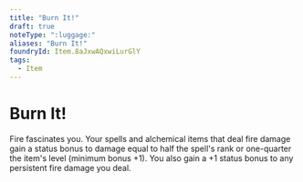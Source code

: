 ```yaml
---
title: "Burn It!"
draft: true
noteType: ":luggage:"
aliases: "Burn It!"
foundryId: Item.8aJxwAQxwiLurGlY
tags:
  - Item
---
```


# Burn It!

Fire fascinates you. Your spells and alchemical items that deal fire damage gain a status bonus to damage equal to half the spell's rank or one-quarter the item's level (minimum bonus +1). You also gain a +1 status bonus to any persistent fire damage you deal.

